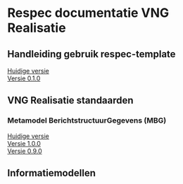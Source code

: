 # Respec documentatie VNG Realisatie

## Handleiding gebruik respec-template

[Huidige versie](https://vng-realisatie.github.io/publicatie/hl/respec-template/)<br/>
[Versie 0.1.0](https://vng-realisatie.github.io/publicatie/hl/respec-template/0.1.0/)

## VNG Realisatie standaarden

### Metamodel BerichtstructuurGegevens (MBG)

[Huidige versie](https://vng-realisatie.github.io/publicatie/cim/mbg)<br/>
[Versie 1.0.0](https://vng-realisatie.github.io/publicatie/cim/mbg/1.0.0)<br/>
[Versie 0.9.0](https://vng-realisatie.github.io/publicatie/cim/mbg/0.9.0)

## Informatiemodellen

<!--### Open Raads Informatie

[Huidige versie](https://vng-realisatie.github.io/publicatie/cim/ori/)<br/>
[Versie 2.0.0](https://vng-realisatie.github.io/publicatie/cim/ori/2.0.0/)<br/>
[Versie 1.2.0](https://vng-realisatie.github.io/publicatie/cim/ori/1.2.0/) -->

